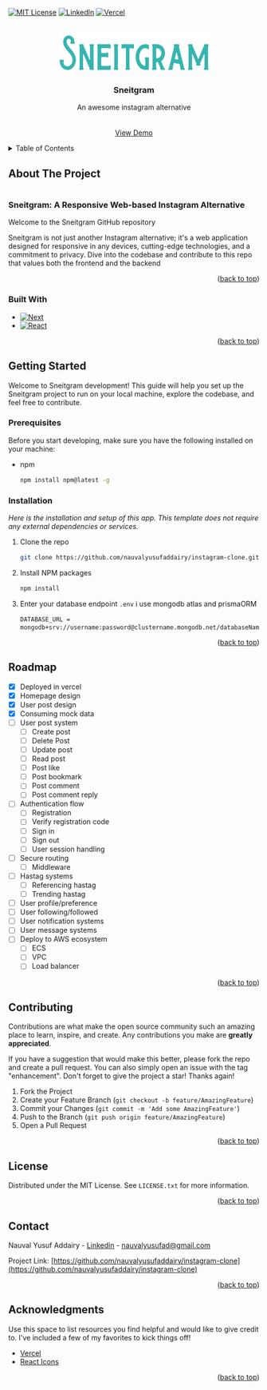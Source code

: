 <a name="readme-top"></a>

<!--
*** Thanks for checking out the Best-README-Template. If you have a suggestion
*** that would make this better, please fork the repo and create a pull request
*** or simply open an issue with the tag "enhancement".
*** Don't forget to give the project a star!
*** Thanks again! Now go create something AMAZING! :D
-->

<!-- PROJECT SHIELDS -->
<!--
*** I'm using markdown "reference style" links for readability.
*** Reference links are enclosed in brackets [ ] instead of parentheses ( ).
*** See the bottom of this document for the declaration of the reference variables
*** for contributors-url, forks-url, etc. This is an optional, concise syntax you may use.
*** https://www.markdownguide.org/basic-syntax/#reference-style-links
-->

[![MIT License][license-shield]][license-url]
[![LinkedIn][linkedin-shield]][linkedin-url]
[![Vercel][vercel-shield]][demo]

<!-- PROJECT LOGO -->
<br />
<div align="center">
  <a href="https://instagram-clone-nauvalyusufads-projects.vercel.app/">
    <img src="public/Sneitgram.png" alt="Logo" width="300" height="80" style="" style="background-color: #040D12;">
  </a>

  <h3 align="center">Sneitgram</h3>

  <p align="center">
    An awesome instagram alternative
    <br />
    <br />
    <br />
    <a href="https://instagram-clone-roan-gamma.vercel.app/">View Demo</a>
    
  </p>
</div>

<!-- TABLE OF CONTENTS -->
<details>
  <summary>Table of Contents</summary>
  <ol>
    <li>
      <a href="#about-the-project">About The Project</a>
      <ul>
        <li><a href="#built-with">Built With</a></li>
      </ul>
    </li>
    <li>
      <a href="#getting-started">Getting Started</a>
      <ul>
        <li><a href="#prerequisites">Prerequisites</a></li>
        <li><a href="#installation">Installation</a></li>
      </ul>
    </li>
    <li><a href="#usage">Usage</a></li>
    <li><a href="#roadmap">Roadmap</a></li>
    <li><a href="#contributing">Contributing</a></li>
    <li><a href="#license">License</a></li>
    <li><a href="#contact">Contact</a></li>
    
  </ol>
</details>

<!-- ABOUT THE PROJECT -->

## About The Project

<div style="display: flex; align-items: center; flex-direction: column; gap:16px; ">

</div>

### Sneitgram: A Responsive Web-based Instagram Alternative

Welcome to the Sneitgram GitHub repository

Sneitgram is not just another Instagram alternative; it's a web application designed for responsive in any devices, cutting-edge technologies, and a commitment to privacy. Dive into the codebase and contribute to this repo that values both the frontend and the backend

<p align="right">(<a href="#readme-top">back to top</a>)</p>

### Built With

- [![Next][Next.js]][Next-url]
- [![React][React.js]][React-url]

<p align="right">(<a href="#readme-top">back to top</a>)</p>

<!-- GETTING STARTED -->

## Getting Started

Welcome to Sneitgram development! This guide will help you set up the Sneitgram project to run on your local machine, explore the codebase, and feel free to contribute.

### Prerequisites

Before you start developing, make sure you have the following installed on your machine:

- npm
  ```sh
  npm install npm@latest -g
  ```

### Installation

_Here is the installation and setup of this app. This template does not require any external dependencies or services._

1. Clone the repo
   ```sh
   git clone https://github.com/nauvalyusufaddairy/instagram-clone.git
   ```
2. Install NPM packages
   ```sh
   npm install
   ```
3. Enter your database endpoint `.env` i use mongodb atlas and prismaORM

   ```env
   DATABASE_URL = mongodb+srv://username:password@clustername.mongodb.net/databaseName

   ```

<p align="right">(<a href="#readme-top">back to top</a>)</p>

<!-- USAGE EXAMPLES -->

<!-- ROADMAP -->

## Roadmap

- [x] Deployed in vercel
- [x] Homepage design
- [x] User post design
- [x] Consuming mock data
- [ ] User post system
  - [ ] Create post
  - [ ] Delete Post
  - [ ] Update post
  - [ ] Read post
  - [ ] Post like
  - [ ] Post bookmark
  - [ ] Post comment
  - [ ] Post comment reply
- [ ] Authentication flow
  - [ ] Registration
  - [ ] Verify registration code
  - [ ] Sign in
  - [ ] Sign out
  - [ ] User session handling
- [ ] Secure routing
  - [ ] Middleware
- [ ] Hastag systems
  - [ ] Referencing hastag
  - [ ] Trending hastag
- [ ] User profile/preference
- [ ] User following/followed
- [ ] User notification systems
- [ ] User message systems
- [ ] Deploy to AWS ecosystem
  - [ ] ECS
  - [ ] VPC
  - [ ] Load balancer

<p align="right">(<a href="#readme-top">back to top</a>)</p>

<!-- CONTRIBUTING -->

## Contributing

Contributions are what make the open source community such an amazing place to learn, inspire, and create. Any contributions you make are **greatly appreciated**.

If you have a suggestion that would make this better, please fork the repo and create a pull request. You can also simply open an issue with the tag "enhancement".
Don't forget to give the project a star! Thanks again!

1. Fork the Project
2. Create your Feature Branch (`git checkout -b feature/AmazingFeature`)
3. Commit your Changes (`git commit -m 'Add some AmazingFeature'`)
4. Push to the Branch (`git push origin feature/AmazingFeature`)
5. Open a Pull Request

<p align="right">(<a href="#readme-top">back to top</a>)</p>

<!-- LICENSE -->

## License

Distributed under the MIT License. See `LICENSE.txt` for more information.

<p align="right">(<a href="#readme-top">back to top</a>)</p>

<!-- CONTACT -->

## Contact

Nauval Yusuf Addairy - [Linkedin](https://www.linkedin.com/in/nauval-yusuf-addairy/) - nauvalyusufad@gmail.com

Project Link: [https://github.com/nauvalyusufaddairy/instagram-clone](https://github.com/nauvalyusufaddairy/instagram-clone)

<p align="right">(<a href="#readme-top">back to top</a>)</p>

<!-- ACKNOWLEDGMENTS -->

## Acknowledgments

Use this space to list resources you find helpful and would like to give credit to. I've included a few of my favorites to kick things off!

- [Vercel](https://vercel.com)
- [React Icons](https://react-icons.github.io/react-icons/search)

<p align="right">(<a href="#readme-top">back to top</a>)</p>

<!-- MARKDOWN LINKS & IMAGES -->
<!-- https://www.markdownguide.org/basic-syntax/#reference-style-links -->

[license-shield]: https://img.shields.io/github/license/othneildrew/Best-README-Template.svg?style=for-the-badge
[license-url]: https://github.com/nauvalyusufaddairy/instagram-clone/LICENSE.txt
[framer-motion]: https://github.com/framer/motion
[framer-shield]: https://camo.githubusercontent.com/179d66ab2b0321726c88a586c4ad38802e7113a3c98c6fd3f0156c01c98cfd14/68747470733a2f2f6672616d657275736572636f6e74656e742e636f6d2f696d616765732f34386861395a52396f5a51475136675a38595566456c50335430412e706e67
[vercel-shield]: https://img.shields.io/badge/Vercel-000000?style=for-the-badge&logo=vercel&logoColor=white
[linkedin-shield]: https://img.shields.io/badge/-LinkedIn-black.svg?style=for-the-badge&logo=linkedin&colorB=555
[linkedin-url]: https://www.linkedin.com/in/nauval-yusuf-addairy/
[product-screenshot]: images/screenshot.png
[Next.js]: https://img.shields.io/badge/next.js-000000?style=for-the-badge&logo=nextdotjs&logoColor=white
[Next-url]: https://nextjs.org/
[React.js]: https://img.shields.io/badge/React-20232A?style=for-the-badge&logo=react&logoColor=61DAFB
[React-url]: https://reactjs.org/
[Vue.js]: https://img.shields.io/badge/Vue.js-35495E?style=for-the-badge&logo=vuedotjs&logoColor=4FC08D
[Vue-url]: https://vuejs.org/
[demo]: https://instagram-clone-roan-gamma.vercel.app/
[Angular.io]: https://img.shields.io/badge/Angular-DD0031?style=for-the-badge&logo=angular&logoColor=white
[Angular-url]: https://angular.io/
[Svelte.dev]: https://img.shields.io/badge/Svelte-4A4A55?style=for-the-badge&logo=svelte&logoColor=FF3E00
[Svelte-url]: https://svelte.dev/
[Laravel.com]: https://img.shields.io/badge/Laravel-FF2D20?style=for-the-badge&logo=laravel&logoColor=white
[Laravel-url]: https://laravel.com
[Bootstrap.com]: https://img.shields.io/badge/Bootstrap-563D7C?style=for-the-badge&logo=bootstrap&logoColor=white
[Bootstrap-url]: https://getbootstrap.com
[JQuery.com]: https://img.shields.io/badge/jQuery-0769AD?style=for-the-badge&logo=jquery&logoColor=white
[JQuery-url]: https://jquery.com
